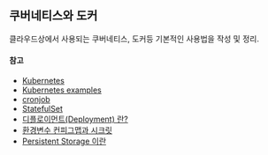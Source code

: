 ## 쿠버네티스와 도커

클라우드상에서 사용되는 
쿠버네티스, 도커등 기본적인 사용법을 작성 및 정리.

#### 참고

* [Kubernetes](https://kubernetes.io/ko/docs/home/)
* [Kubernetes examples](https://github.com/kubernetes/kubernetes/tree/release-1.10/examples)
* [cronjob](https://kubernetes.io/ko/docs/tasks/job/automated-tasks-with-cron-jobs/)
* [StatefulSet](https://kubernetes.io/ko/docs/tutorials/stateful-application/basic-stateful-set/)
* [디플로이먼트(Deployment) 란?](https://nearhome.tistory.com/132)
* [환경변수 컨피그맵과 시크릿](https://happycloud-lee.tistory.com/255)
* [Persistent Storage 이란](https://velog.io/@hoonki/%EC%BF%A0%EB%B2%84%EB%84%A4%ED%8B%B0%EC%8A%A4k8s-Persistent-Storage%EB%9E%80)

